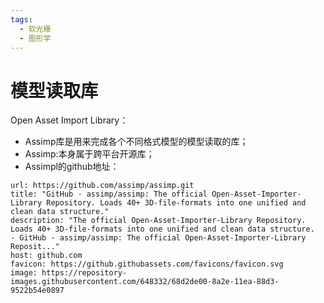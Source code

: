 ```yaml
---
tags:
  - 软光栅
  - 图形学
---
```


# 模型读取库

Open Asset Import Library：
- Assimp库是用来完成各个不同格式模型的模型读取的库；
- Assimp:本身属于跨平台开源库；
- Assimpl的github地址：
```cardlink
url: https://github.com/assimp/assimp.git
title: "GitHub - assimp/assimp: The official Open-Asset-Importer-Library Repository. Loads 40+ 3D-file-formats into one unified and clean data structure."
description: "The official Open-Asset-Importer-Library Repository. Loads 40+ 3D-file-formats into one unified and clean data structure.  - GitHub - assimp/assimp: The official Open-Asset-Importer-Library Reposit..."
host: github.com
favicon: https://github.githubassets.com/favicons/favicon.svg
image: https://repository-images.githubusercontent.com/648332/68d2de00-8a2e-11ea-88d3-9522b54e0897
```

